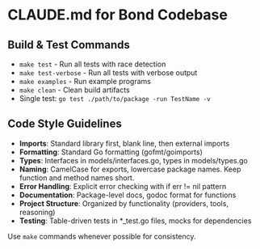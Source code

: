 # CLAUDE.md for Bond Codebase

## Build & Test Commands
- `make test` - Run all tests with race detection
- `make test-verbose` - Run all tests with verbose output
- `make examples` - Run example programs
- `make clean` - Clean build artifacts
- Single test: `go test ./path/to/package -run TestName -v`

## Code Style Guidelines
- **Imports**: Standard library first, blank line, then external imports
- **Formatting**: Standard Go formatting (gofmt/goimports)
- **Types**: Interfaces in models/interfaces.go, types in models/types.go
- **Naming**: CamelCase for exports, lowercase package names.
Keep function and method names short.
- **Error Handling**: Explicit error checking with if err != nil pattern
- **Documentation**: Package-level docs, godoc format for functions
- **Project Structure**: Organized by functionality (providers, tools, reasoning)
- **Testing**: Table-driven tests in *_test.go files, mocks for dependencies

Use `make` commands whenever possible for consistency.
